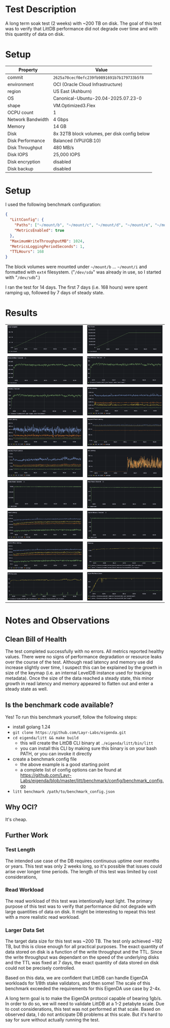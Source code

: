 # Test Description

A long term soak test (2 weeks) with ~200 TB on disk. The goal of this test was to verify that LittDB performance
did not degrade over time and with this quantity of data on disk.

# Setup


| Property          | Value                                        | 
|-------------------|----------------------------------------------| 
| commit            | `2625a70cecf0efc239fb9891691b7b179733b5f8`   | 
| environment       | OCI (Oracle Cloud Infrastructure)            |
| region            | US East (Ashburn)                            |
| OS                | Canonical-Ubuntu-20.04-2025.07.23-0          |
| shape             | VM.Optimized3.Flex                           |
| OCPU count        | 1                                            |
| Network Bandwidth | 4 Gbps                                       |
| Memory            | 14 GB                                        |
| Disk              | 8x 32TB block volumes, per disk config below |
| Disk Performance  | Balanced (VPU/GB:10)                         |
| Disk Throughput   | 480 MB/s                                     |
| Disk IOPS         | 25,000 IOPS                                  |
| Disk encryption   | disabled                                     |
| Disk backup       | disabled                                     |

# Setup

I used the following benchmark configuration:

```json
{
  "LittConfig": {
    "Paths": ["~/mount/b", "~/mount/c", "~/mount/d", "~/mount/e", "~/mount/f", "~/mount/g", "~/mount/h", "~/mount/i"],
    "MetricsEnabled": true
  },
  "MaximumWriteThroughputMB": 1024,
  "MetricsLoggingPeriodSeconds": 1,
  "TTLHours": 168
}
```

The block volumes were mounted under `~/mount/b` ... `~/mount/i` and formatted with `ext4` filesystem. 
("`/dev/sda`" was already in use, so I started with "`/dev/sdb`".)

I ran the test for 14 days. The first 7 days (i.e. 168 hours) were spent ramping up, followed by 7 days of steady state.

# Results

| | |
|---|---|
| ![Disk Footprint](data/disk-footprint.webp) | ![Key Count](data/key-count.webp) |
| ![Bytes Written / Second](data/bytes-written-second.webp) | ![Keys Written / Second](data/keys-written-second.webp) |
| ![Flushes / Second](data/flushes-second.webp) | ![Write Latency](data/write-latency.webp) |
| ![Flush Latency](data/flush-latency.webp) | ![Segment Flush Latency](data/segment-flush-latency.webp) |
| ![Keymap Flush Latency](data/keymap-flush-latency.webp) | ![GC Latency](data/gc-latency.webp) |
| ![Bytes Read / Second](data/bytes-read-second.webp) | ![Keys Read / Second](data/keys-read-second.webp) |
| ![Read Latency](data/read-latency.webp) | ![Cache Hits / Second](data/cache-hits-second.webp) |
| ![Cache Misses / Second](data/cache-misses-second.webp) | ![Cache Miss Latency](data/cache-miss-latency.webp) |
| ![Memory](data/memory.webp) | ![CPU Seconds](data/cpu-seconds.webp) |

# Notes and Observations

## Clean Bill of Health

The test completed successfully with no errors. All metrics reported healthy values. There were no signs of 
performance degradation or resource leaks over the course of the test. Although read latency and memory use did
increase slightly over time, I suspect this can be explained by the growth in size of the keymap (i.e. an internal
LevelDB instance used for tracking metadata). Once the size of the data reached a steady state, this minor growth
in read latency and memory appeared to flatten out and enter a steady state as well.

## Is the benchmark code available?

Yes! To run this benchmark yourself, follow the following steps:

- install golang 1.24
- `git clone https://github.com/Layr-Labs/eigenda.git`
- `cd eigenda/litt && make build`
  - this will create the LittDB CLI binary at `./eigenda/litt/bin/litt`
  - you can install this CLI by making sure this binary is on your bash PATH, or you can invoke it directly
- create a benchmark config file
  - the above example is a good starting point
  - a complete list of config options can be found at https://github.com/Layr-Labs/eigenda/blob/master/litt/benchmark/config/benchmark_config.go
- `litt benchmark /path/to/benchmark_config.json`

## Why OCI?

It's cheap.

## Further Work

### Test Length

The intended use case of the DB requires continuous uptime over months or years. This test was only 2 weeks long, so
it's possible that issues could arise over longer time periods. The length of this test was limited by cost 
considerations,

### Read Workload

The read workload of this test was intentionally kept light. The primary purpose of this test was to verify that
performance did not degrade with large quantities of data on disk. It might be interesting to repeat this test
with a more realistic read workload.

### Larger Data Set

The target data size for this test was ~200 TB. The test only achieved ~192 TB, but this is close enough for all
practical purposes. The exact quantity of data stored on disk is a function of the write throughput and the TTL.
Since the write throughput was dependant on the speed of the underlying disks and the TTL was fixed at 7 days, the
exact quantity of data stored on disk could not be precisely controlled.

Based on this data, we are confident that LittDB can handle EigenDA workloads for 1/8th stake validators, and then some!
The scale of this benchmark exceeded the requirements for this EigenDA use case by 2-4x.

A long term goal is to make the EigenDA protocol capable of bearing 1gb/s. In order to do so, we will need to validate
LittDB at a 1-2 petabyte scale. Due to cost considerations, this test was not performed at that scale. Based on observed
data, I do not anticipate DB problems at this scale. But it's hard to say for sure without actually running the test.